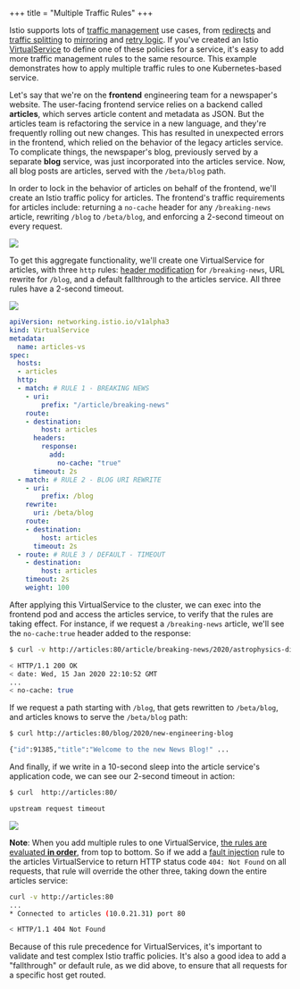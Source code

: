 +++
title = "Multiple Traffic Rules"
+++

Istio supports lots of [traffic management](https://istio.io/docs/concepts/traffic-management/) use cases, from [redirects](https://istio.io/docs/reference/config/networking/virtual-service/#HTTPRewrite) and [traffic splitting](https://istio.io/docs/tasks/traffic-management/traffic-shifting/) to [mirroring](https://istio.io/docs/tasks/traffic-management/mirroring/) and [retry logic](https://istio.io/docs/concepts/traffic-management/#retries). If you've created an Istio [VirtualService](https://istio.io/docs/reference/config/networking/virtual-service/) to define one of these policies for a service, it's easy to add more traffic management rules to the same resource. This example demonstrates how to apply multiple traffic rules to one Kubernetes-based service.

Let's say that we're on the **frontend** engineering team for a newspaper's website. The user-facing frontend service relies on a backend called **articles**, which serves article content and metadata as JSON. But the articles team is refactoring the service in a new language, and they're frequently rolling out new changes. This has resulted in unexpected errors in the frontend, which relied on the behavior of the legacy articles service. To complicate things, the newspaper's blog, previously served by a separate **blog** service, was just incorporated into the articles service. Now, all blog posts are articles, served with the `/beta/blog` path.

In order to lock in the behavior of articles on behalf of the frontend, we'll create an Istio traffic policy for articles. The frontend's traffic requirements for articles include: returning a `no-cache` header for any `/breaking-news` article, rewriting `/blog` to `/beta/blog`, and enforcing a 2-second timeout on every request.

![](/images/multiple-functionality.png)

To get this aggregate functionality, we'll create one VirtualService for articles, with three `http` rules: [header modification](/response-headers) for `/breaking-news`, URL rewrite for `/blog`, and a default fallthrough to the articles service. All three rules have a 2-second timeout.

![](/images/multiple-vs.png)


```YAML
apiVersion: networking.istio.io/v1alpha3
kind: VirtualService
metadata:
  name: articles-vs
spec:
  hosts:
  - articles
  http:
  - match: # RULE 1 - BREAKING NEWS
    - uri:
        prefix: "/article/breaking-news"
    route:
    - destination:
        host: articles
      headers:
        response:
          add:
            no-cache: "true"
      timeout: 2s
  - match: # RULE 2 - BLOG URI REWRITE
    - uri:
        prefix: /blog
    rewrite:
      uri: /beta/blog
    route:
    - destination:
        host: articles
      timeout: 2s
  - route: # RULE 3 / DEFAULT - TIMEOUT
    - destination:
        host: articles
    timeout: 2s
    weight: 100
```

After applying this VirtualService to the cluster, we can exec into the frontend pod and access the articles service, to verify that the rules are taking effect. For instance, if we request a `/breaking-news` article, we'll see the `no-cache:true` header added to the response:

```bash
$ curl -v http://articles:80/article/breaking-news/2020/astrophysics-discovery

< HTTP/1.1 200 OK
< date: Wed, 15 Jan 2020 22:10:52 GMT
...
< no-cache: true
```

If we request a path starting with `/blog`, that gets rewritten to `/beta/blog`, and articles knows to serve the `/beta/blog` path:

```bash
$ curl http://articles:80/blog/2020/new-engineering-blog

{"id":91385,"title":"Welcome to the new News Blog!" ...
```

And finally, if we write in a 10-second sleep into the article service's application code, we can see our 2-second timeout in action:

```bash
$ curl  http://articles:80/

upstream request timeout
```

![](/images/multiple-fault.png)

**Note**: When you add multiple rules to one VirtualService, [the rules are evaluated **in order**](https://istio.io/docs/concepts/traffic-management/#routing-rule-precedence), from top to bottom. So if we add a [fault injection](https://istio.io/docs/tasks/traffic-management/fault-injection/#injecting-an-http-abort-fault) rule to the articles VirtualService to return HTTP status code `404: Not Found` on all requests, that rule will override the other three, taking down the entire articles service:

```bash
curl -v http://articles:80
...
* Connected to articles (10.0.21.31) port 80

< HTTP/1.1 404 Not Found
```

Because of this rule precedence for VirtualServices, it's important to validate and test complex Istio traffic policies. It's also a good idea to add a "fallthrough" or default rule, as we did above, to ensure that all requests for a specific host get routed.